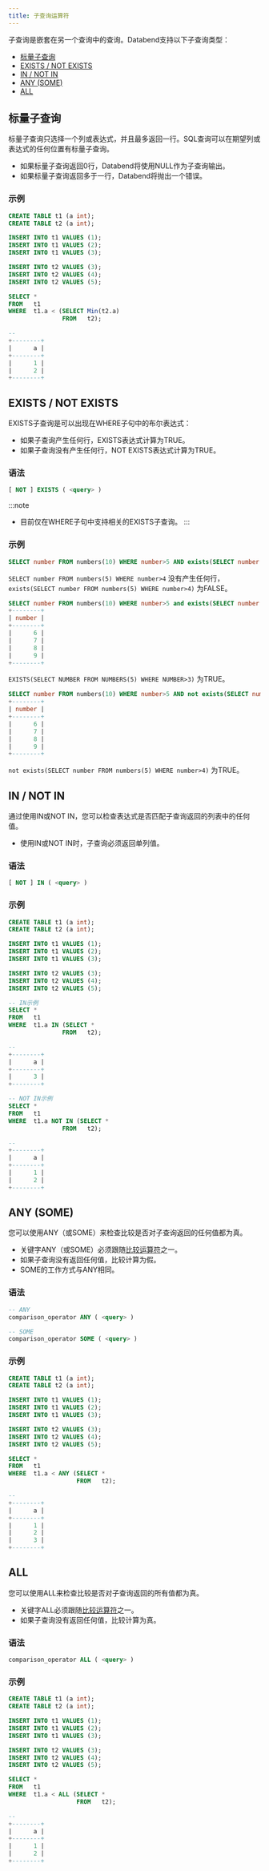 ```yaml
---
title: 子查询运算符
---
```


子查询是嵌套在另一个查询中的查询。Databend支持以下子查询类型：

- [标量子查询](#标量子查询)
- [EXISTS / NOT EXISTS](#exists--not-exists)
- [IN / NOT IN](#in--not-in)
- [ANY (SOME)](#any-some)
- [ALL](#all)

## 标量子查询

标量子查询只选择一个列或表达式，并且最多返回一行。SQL查询可以在期望列或表达式的任何位置有标量子查询。

- 如果标量子查询返回0行，Databend将使用NULL作为子查询输出。
- 如果标量子查询返回多于一行，Databend将抛出一个错误。

### 示例

```sql
CREATE TABLE t1 (a int);
CREATE TABLE t2 (a int);

INSERT INTO t1 VALUES (1);
INSERT INTO t1 VALUES (2);
INSERT INTO t1 VALUES (3);

INSERT INTO t2 VALUES (3);
INSERT INTO t2 VALUES (4);
INSERT INTO t2 VALUES (5);

SELECT * 
FROM   t1 
WHERE  t1.a < (SELECT Min(t2.a) 
               FROM   t2); 

--
+--------+
|      a |
+--------+
|      1 |
|      2 |
+--------+
```

## EXISTS / NOT EXISTS

EXISTS子查询是可以出现在WHERE子句中的布尔表达式：
* 如果子查询产生任何行，EXISTS表达式计算为TRUE。
* 如果子查询没有产生任何行，NOT EXISTS表达式计算为TRUE。

### 语法

```sql
[ NOT ] EXISTS ( <query> )
```

:::note
* 目前仅在WHERE子句中支持相关的EXISTS子查询。
:::

### 示例

```sql
SELECT number FROM numbers(10) WHERE number>5 AND exists(SELECT number FROM numbers(5) WHERE number>4);
```
`SELECT number FROM numbers(5) WHERE number>4` 没有产生任何行，`exists(SELECT number FROM numbers(5) WHERE number>4)` 为FALSE。

```sql
SELECT number FROM numbers(10) WHERE number>5 and exists(SELECT number FROM numbers(5) WHERE number>3);
+--------+
| number |
+--------+
|      6 |
|      7 |
|      8 |
|      9 |
+--------+
```

`EXISTS(SELECT NUMBER FROM NUMBERS(5) WHERE NUMBER>3)` 为TRUE。

```sql
SELECT number FROM numbers(10) WHERE number>5 AND not exists(SELECT number FROM numbers(5) WHERE number>4);
+--------+
| number |
+--------+
|      6 |
|      7 |
|      8 |
|      9 |
+--------+
```

`not exists(SELECT number FROM numbers(5) WHERE number>4)` 为TRUE。

## IN / NOT IN

通过使用IN或NOT IN，您可以检查表达式是否匹配子查询返回的列表中的任何值。

- 使用IN或NOT IN时，子查询必须返回单列值。

### 语法

```sql
[ NOT ] IN ( <query> )
```

### 示例

```sql
CREATE TABLE t1 (a int);
CREATE TABLE t2 (a int);

INSERT INTO t1 VALUES (1);
INSERT INTO t1 VALUES (2);
INSERT INTO t1 VALUES (3);

INSERT INTO t2 VALUES (3);
INSERT INTO t2 VALUES (4);
INSERT INTO t2 VALUES (5);

-- IN示例
SELECT * 
FROM   t1 
WHERE  t1.a IN (SELECT *
               FROM   t2);

--
+--------+
|      a |
+--------+
|      3 |
+--------+

-- NOT IN示例
SELECT * 
FROM   t1 
WHERE  t1.a NOT IN (SELECT *
               FROM   t2);

--
+--------+
|      a |
+--------+
|      1 |
|      2 |
+--------+
```

## ANY (SOME)

您可以使用ANY（或SOME）来检查比较是否对子查询返回的任何值都为真。

- 关键字ANY（或SOME）必须跟随[比较运算符](comparison.md)之一。
- 如果子查询没有返回任何值，比较计算为假。
- SOME的工作方式与ANY相同。

### 语法

```sql
-- ANY
comparison_operator ANY ( <query> )

-- SOME
comparison_operator SOME ( <query> )
```

### 示例

```sql
CREATE TABLE t1 (a int);
CREATE TABLE t2 (a int);

INSERT INTO t1 VALUES (1);
INSERT INTO t1 VALUES (2);
INSERT INTO t1 VALUES (3);

INSERT INTO t2 VALUES (3);
INSERT INTO t2 VALUES (4);
INSERT INTO t2 VALUES (5);

SELECT * 
FROM   t1 
WHERE  t1.a < ANY (SELECT * 
                   FROM   t2);

--
+--------+
|      a |
+--------+
|      1 |
|      2 |
|      3 |
+--------+
```

## ALL

您可以使用ALL来检查比较是否对子查询返回的所有值都为真。

- 关键字ALL必须跟随[比较运算符](comparison.md)之一。
- 如果子查询没有返回任何值，比较计算为真。

### 语法

```sql
comparison_operator ALL ( <query> )
```

### 示例

```sql
CREATE TABLE t1 (a int);
CREATE TABLE t2 (a int);

INSERT INTO t1 VALUES (1);
INSERT INTO t1 VALUES (2);
INSERT INTO t1 VALUES (3);

INSERT INTO t2 VALUES (3);
INSERT INTO t2 VALUES (4);
INSERT INTO t2 VALUES (5);

SELECT * 
FROM   t1 
WHERE  t1.a < ALL (SELECT * 
                   FROM   t2);

--
+--------+
|      a |
+--------+
|      1 |
|      2 |
+--------+
```